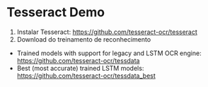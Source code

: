 ﻿# Tesseract Demo

1. Instalar Tesseract: https://github.com/tesseract-ocr/tesseract
2. Download do treinamento de reconhecimento
  - Trained models with support for legacy and LSTM OCR engine: https://github.com/tesseract-ocr/tessdata
  - Best (most accurate) trained LSTM models: https://github.com/tesseract-ocr/tessdata_best